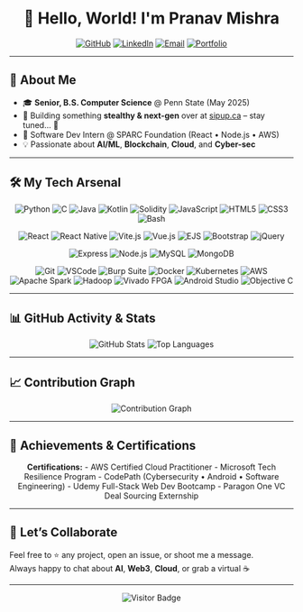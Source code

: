 <!--
  README.md for Pranav Mishra | GitHub Profile
  Updated tech stack, stealth hype, correct widgets & certs
-->

<h1 align="center">👋 Hello, World! I'm Pranav Mishra</h1>
<p align="center">
  <a href="https://github.com/PranavMishra28"><img src="https://img.shields.io/badge/GitHub-@PranavMishra28-181717?style=for-the-badge&logo=github" alt="GitHub"></a>
  <a href="https://linkedin.com/in/pm28/"><img src="https://img.shields.io/badge/LinkedIn-Connect-blue?style=for-the-badge&logo=linkedin" alt="LinkedIn"></a>
  <a href="mailto:mishrapranav82@gmail.com"><img src="https://img.shields.io/badge/Email-✉️-red?style=for-the-badge&logo=gmail" alt="Email"></a>
  <a href="https://pranavmishra28.vercel.app/"><img src="https://img.shields.io/badge/Portfolio-View-green?style=for-the-badge&logo=vercel" alt="Portfolio"></a>
</p>

---

## 🚀 About Me
- 🎓 **Senior, B.S. Computer Science** @ Penn State (May 2025)  
- 🌌 Building something **stealthy & next-gen** over at [sipup.ca](https://sipup.ca) – stay tuned… 👀  
- 💼 Software Dev Intern @ SPARC Foundation (React • Node.js • AWS)  
- 💡 Passionate about **AI/ML**, **Blockchain**, **Cloud**, and **Cyber-sec**

---

## 🛠 My Tech Arsenal
<p align="center">
  <!-- Programming Languages -->
  <img src="https://img.shields.io/badge/Python-3776AB?style=flat&logo=python&logoColor=white" alt="Python"/>
  <img src="https://img.shields.io/badge/C-00599C?style=flat&logo=c&logoColor=white" alt="C"/>
  <img src="https://img.shields.io/badge/Java-007396?style=flat&logo=java&logoColor=white" alt="Java"/>
  <img src="https://img.shields.io/badge/Kotlin-0095D5?style=flat&logo=kotlin&logoColor=white" alt="Kotlin"/>
  <img src="https://img.shields.io/badge/Solidity-363636?style=flat&logo=ethereum&logoColor=white" alt="Solidity"/>
  <img src="https://img.shields.io/badge/JavaScript-F7DF1E?style=flat&logo=javascript&logoColor=black" alt="JavaScript"/>
  <img src="https://img.shields.io/badge/HTML5-E34F26?style=flat&logo=html5&logoColor=white" alt="HTML5"/>
  <img src="https://img.shields.io/badge/CSS3-1572B6?style=flat&logo=css3&logoColor=white" alt="CSS3"/>
  <img src="https://img.shields.io/badge/Bash-4EAA25?style=flat&logo=gnu-bash&logoColor=white" alt="Bash"/>
</p>

<p align="center">
  <!-- Frontend -->
  <img src="https://img.shields.io/badge/React-20232A?style=flat&logo=react&logoColor=61DAFB" alt="React"/>
  <img src="https://img.shields.io/badge/React_Native-20232A?style=flat&logo=react&logoColor=61DAFB" alt="React Native"/>
  <img src="https://img.shields.io/badge/Vite.js-646CFF?style=flat&logo=vite&logoColor=white" alt="Vite.js"/>
  <img src="https://img.shields.io/badge/Vue.js-4FC08D?style=flat&logo=vue.js&logoColor=white" alt="Vue.js"/>
  <img src="https://img.shields.io/badge/EJS-D21B37?style=flat&logo=ejs&logoColor=white" alt="EJS"/>
  <img src="https://img.shields.io/badge/Bootstrap-7952B3?style=flat&logo=bootstrap&logoColor=white" alt="Bootstrap"/>
  <img src="https://img.shields.io/badge/jQuery-0769AD?style=flat&logo=jquery&logoColor=white" alt="jQuery"/>
</p>

<p align="center">
  <!-- Backend & DB -->
  <img src="https://img.shields.io/badge/Express-000000?style=flat&logo=express&logoColor=white" alt="Express"/>
  <img src="https://img.shields.io/badge/Node.js-339933?style=flat&logo=node.js&logoColor=white" alt="Node.js"/>
  <img src="https://img.shields.io/badge/MySQL-4479A1?style=flat&logo=mysql&logoColor=white" alt="MySQL"/>
  <img src="https://img.shields.io/badge/MongoDB-47A248?style=flat&logo=mongodb&logoColor=white" alt="MongoDB"/>
</p>

<p align="center">
  <!-- Tools & Tech -->
  <img src="https://img.shields.io/badge/Git-F05032?style=flat&logo=git&logoColor=white" alt="Git"/>
  <img src="https://img.shields.io/badge/VSCode-007ACC?style=flat&logo=visual-studio-code&logoColor=white" alt="VSCode"/>
  <img src="https://img.shields.io/badge/Burp_Suite-FF9800?style=flat&logo=burp-suite&logoColor=white" alt="Burp Suite"/>
  <img src="https://img.shields.io/badge/Docker-2496ED?style=flat&logo=docker&logoColor=white" alt="Docker"/>
  <img src="https://img.shields.io/badge/Kubernetes-326CE5?style=flat&logo=kubernetes&logoColor=white" alt="Kubernetes"/>
  <img src="https://img.shields.io/badge/AWS-232F3E?style=flat&logo=amazonaws&logoColor=orange" alt="AWS"/>
  <img src="https://img.shields.io/badge/Apache_Spark-E25A1C?style=flat&logo=apache-spark&logoColor=white" alt="Apache Spark"/>
  <img src="https://img.shields.io/badge/Hadoop-66CCFF?style=flat&logo=apache-hadoop&logoColor=black" alt="Hadoop"/>
  <img src="https://img.shields.io/badge/Vivado_FPG­A-F9A03C?style=flat&logo=xilinx&logoColor=white" alt="Vivado FPGA"/>
  <img src="https://img.shields.io/badge/Android_Studio-3DDC84?style=flat&logo=android&logoColor=white" alt="Android Studio"/>
  <img src="https://img.shields.io/badge/Object­ive-C-438EFF?style=flat&logo=apple&logoColor=white" alt="Objective C"/>
</p>

---

## 📊 GitHub Activity & Stats
<p align="center">
  <img src="https://github-readme-stats.vercel.app/api?username=PranavMishra28&show_icons=true&theme=dracula&hide_border=true" alt="GitHub Stats" />
  <img src="https://github-readme-stats.vercel.app/api/top-langs/?username=PranavMishra28&layout=compact&theme=dracula&hide_border=true" alt="Top Languages" />
</p>

---

## 📈 Contribution Graph
<p align="center">
  <img src="https://github-readme-activity-graph.vercel.app/graph?username=PranavMishra28&theme=dracula&hide_border=true&area=true" alt="Contribution Graph" />
</p>

---

## 🏅 Achievements & Certifications
<p align="center">  
<strong>Certifications:</strong>  
- AWS Certified Cloud Practitioner  
- Microsoft Tech Resilience Program  
- CodePath (Cybersecurity • Android • Software Engineering)  
- Udemy Full-Stack Web Dev Bootcamp  
- Paragon One VC Deal Sourcing Externship  
</p>

---

## 🤝 Let’s Collaborate
Feel free to ⭐️ any project, open an issue, or shoot me a message.  
Always happy to chat about **AI**, **Web3**, **Cloud**, or grab a virtual ☕

---

<p align="center">
  <img src="https://visitor-badge.laobi.icu/badge?page_id=PranavMishra28.PranavMishra28" alt="Visitor Badge" />
</p>
